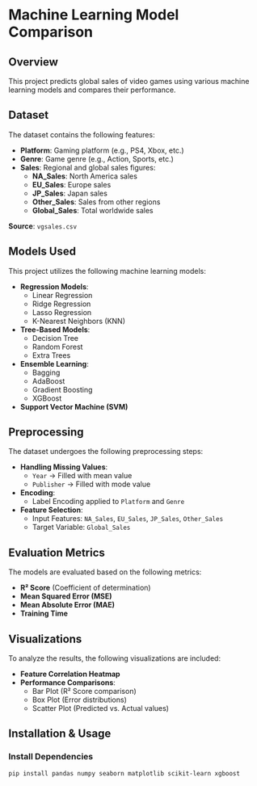 # Machine Learning Model Comparison

## Overview
This project predicts global sales of video games using various machine learning models and compares their performance.

## Dataset
The dataset contains the following features:
- **Platform**: Gaming platform (e.g., PS4, Xbox, etc.)
- **Genre**: Game genre (e.g., Action, Sports, etc.)
- **Sales**: Regional and global sales figures:
  - **NA_Sales**: North America sales
  - **EU_Sales**: Europe sales
  - **JP_Sales**: Japan sales
  - **Other_Sales**: Sales from other regions
  - **Global_Sales**: Total worldwide sales

**Source**: `vgsales.csv`

## Models Used
This project utilizes the following machine learning models:
- **Regression Models**:
  - Linear Regression
  - Ridge Regression
  - Lasso Regression
  - K-Nearest Neighbors (KNN)
- **Tree-Based Models**:
  - Decision Tree
  - Random Forest
  - Extra Trees
- **Ensemble Learning**:
  - Bagging
  - AdaBoost
  - Gradient Boosting
  - XGBoost
- **Support Vector Machine (SVM)**

## Preprocessing
The dataset undergoes the following preprocessing steps:
- **Handling Missing Values**:
  - `Year` → Filled with mean value
  - `Publisher` → Filled with mode value
- **Encoding**:
  - Label Encoding applied to `Platform` and `Genre`
- **Feature Selection**:
  - Input Features: `NA_Sales`, `EU_Sales`, `JP_Sales`, `Other_Sales`
  - Target Variable: `Global_Sales`

## Evaluation Metrics
The models are evaluated based on the following metrics:
- **R² Score** (Coefficient of determination)
- **Mean Squared Error (MSE)**
- **Mean Absolute Error (MAE)**
- **Training Time**

## Visualizations
To analyze the results, the following visualizations are included:
- **Feature Correlation Heatmap**
- **Performance Comparisons**:
  - Bar Plot (R² Score comparison)
  - Box Plot (Error distributions)
  - Scatter Plot (Predicted vs. Actual values)

## Installation & Usage
### Install Dependencies
```sh
pip install pandas numpy seaborn matplotlib scikit-learn xgboost
```


